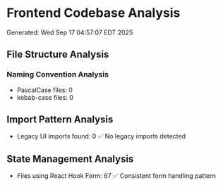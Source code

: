 # Frontend Codebase Analysis
Generated: Wed Sep 17 04:57:07 EDT 2025

## File Structure Analysis
### Naming Convention Analysis
- PascalCase files:        0
- kebab-case files:        0

## Import Pattern Analysis
- Legacy UI imports found:        0
✅ No legacy imports detected

## State Management Analysis
- Files using React Hook Form:       67
✅ Consistent form handling pattern
